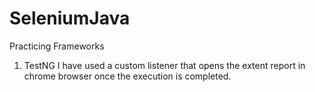 # SeleniumJava
Practicing Frameworks

1. TestNG
I have used a custom listener that opens the extent report in chrome browser once the execution is completed.